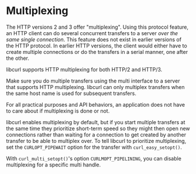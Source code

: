 # Multiplexing

The HTTP versions 2 and 3 offer "multiplexing". Using this protocol feature,
an HTTP client can do several concurrent transfers to a server *over the same
single connection*. This feature does not exist in earlier versions of the
HTTP protocol. In earlier HTTP versions, the client would either have to
create multiple connections or do the transfers in a serial manner, one after
the other.

libcurl supports HTTP multiplexing for both HTTP/2 and HTTP/3.

Make sure you do multiple transfers using the multi interface to a server that
supports HTTP multiplexing. libcurl can only multiplex transfers when the same
host name is used for subsequent transfers.

For all practical purposes and API behaviors, an application does not have
to care about if multiplexing is done or not.

libcurl enables multiplexing by default, but if you start multiple transfers
at the same time they prioritize short-term speed so they might then open new
connections rather than waiting for a connection to get created by another
transfer to be able to multiplex over. To tell libcurl to prioritize
multiplexing, set the `CURLOPT_PIPEWAIT` option for the transfer with
`curl_easy_setopt()`.

With `curl_multi_setopt()`'s option `CURLMOPT_PIPELINING`, you can disable
multiplexing for a specific multi handle.
